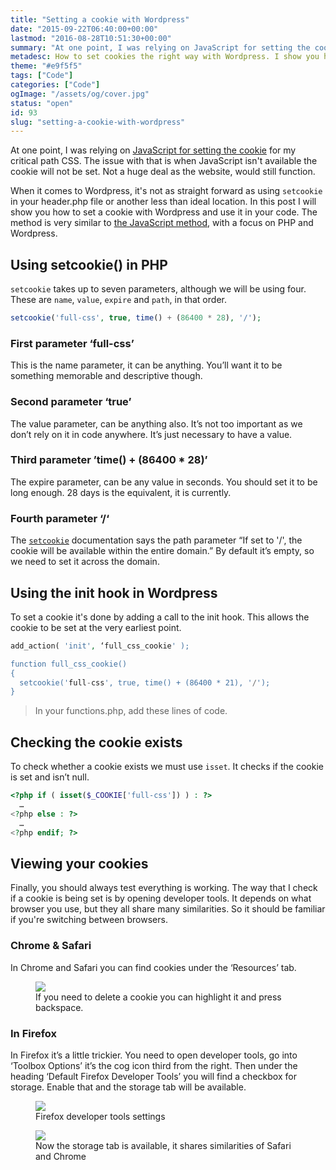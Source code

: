 ```yaml
---
title: "Setting a cookie with Wordpress"
date: "2015-09-22T06:40:00+00:00"
lastmod: "2016-08-28T10:51:30+00:00"
summary: "At one point, I was relying on JavaScript for setting the cookie for my critical path CSS. The issue with that is when JavaScript isn’t available the cookie will not be set. Not a huge deal as the website, would still function.When it comes to Wordpress, it’s not as straight forward as using setcookie in your header.php file or another less than ideal location. In this post I will show you how to set a cookie with Wordpress and use it in your code. The method is very similar to the JavaScript method, with a focus on PHP and Wordpress."
metadesc: How to set cookies the right way with Wordpress. I show you how to add the action and use it in your theme."
theme: "#e9f5f5"
tags: ["Code"]
categories: ["Code"]
ogImage: "/assets/og/cover.jpg"
status: "open"
id: 93
slug: "setting-a-cookie-with-wordpress"
---
```


At one point, I was relying on [JavaScript for setting the cookie](http://iamsteve.me/blog/entry/using-cookies-to-serve-critical-css-for-first-time-visits) for my critical path CSS. The issue with that is when JavaScript isn't available the cookie will not be set. Not a huge deal as the website, would still function.

When it comes to Wordpress, it's not as straight forward as using `setcookie` in your header.php file or another less than ideal location. In this post I will show you how to set a cookie with Wordpress and use it in your code. The method is very similar to [the JavaScript method](http://iamsteve.me/blog/entry/using-cookies-to-serve-critical-css-for-first-time-visits), with a focus on PHP and Wordpress.

## Using setcookie() in PHP
`setcookie` takes up to seven parameters, although we will be using four. These are `name`, `value`, `expire` and `path`, in that order.

```php
setcookie('full-css', true, time() + (86400 * 28), '/');
```

### First parameter ‘full-css’
This is the name parameter, it can be anything. You’ll want it to be something memorable and descriptive though.

### Second parameter ‘true’
The value parameter, can be anything also. It’s not too important as we don’t rely on it in code anywhere. It’s just necessary to have a value.

### Third parameter ’time() + (86400 * 28)’
The expire parameter, can be any value in seconds. You should set it to be long enough. 28 days is the equivalent, it is currently.

### Fourth parameter ‘/‘
The [`setcookie`](http://php.net/manual/en/function.setcookie.php) documentation says the path parameter “If set to '/', the cookie will be available within the entire domain.” By default it’s empty, so we need to set it across the domain.
 
## Using the init hook in Wordpress
To set a cookie it's done by adding a call to the init hook. This allows the cookie to be set at the very earliest point.

```php
add_action( 'init', ‘full_css_cookie' );

function full_css_cookie()
{
  setcookie('full-css', true, time() + (86400 * 21), '/');
}
```

> In your functions.php, add these lines of code. 

## Checking the cookie exists
To check whether a cookie exists we must use `isset`. It checks if the cookie is set and isn’t null.

```php
<?php if ( isset($_COOKIE['full-css']) ) : ?>
  …
<?php else : ?>
  …
<?php endif; ?>
```

## Viewing your cookies
Finally, you should always test everything is working. The way that I check if a cookie is being set is by opening developer tools. It depends on what browser you use, but they all share many similarities. So it should be familiar if you're switching between browsers.

### Chrome & Safari
In Chrome and Safari you can find cookies under the ‘Resources’ tab.

<figure>
<Image src="/static/images/blog/safari-cookies.png" width={738} height={492} />
<figcaption>If you need to delete a cookie you can highlight it and press backspace.</figcaption>
</figure>

### In Firefox
In Firefox it’s a little trickier. You need to open developer tools, go into ‘Toolbox Options’ it’s the cog icon third from the right. Then under the heading ‘Default Firefox Developer Tools’ you will find a checkbox for storage. Enable that and the storage tab will be available.

<figure>
<Image src="/static/images/blog/firefox-dev-settings.png" width={738} height={492} />
<figcaption>Firefox developer tools settings</figcaption>
</figure>

<figure>
<Image src="/static/images/blog/firefox-cookies.png" width={738} height={492} />
<figcaption>Now the storage tab is available, it shares similarities of Safari and Chrome</figcaption>
</figure>